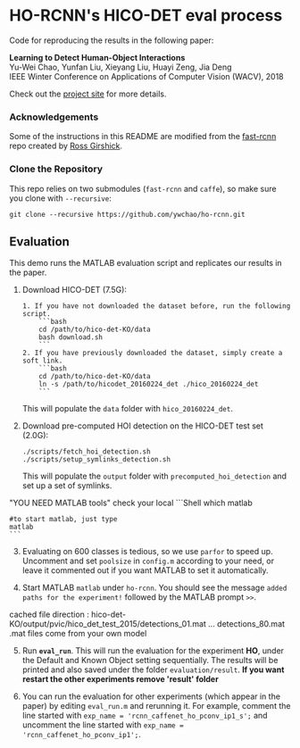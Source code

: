 # HO-RCNN's HICO-DET eval process

Code for reproducing the results in the following paper:

**Learning to Detect Human-Object Interactions**  
Yu-Wei Chao, Yunfan Liu, Xieyang Liu, Huayi Zeng, Jia Deng  
IEEE Winter Conference on Applications of Computer Vision (WACV), 2018  

Check out the [project site](https://umich-ywchao-hico.github.io/) for more details.


### Acknowledgements

Some of the instructions in this README are modified from the [fast-rcnn](https://github.com/rbgirshick/fast-rcnn) repo created by [Ross Girshick](https://github.com/rbgirshick).

### Clone the Repository

This repo relies on two submodules (`fast-rcnn` and `caffe`), so make sure you clone with `--recursive`:

  ```Shell
  git clone --recursive https://github.com/ywchao/ho-rcnn.git
  ```


## Evaluation

This demo runs the MATLAB evaluation script and replicates our results in the paper.

1. Download HICO-DET (7.5G):

    ```Shell
    1. If you have not downloaded the dataset before, run the following script.
        ```bash
        cd /path/to/hico-det-KO/data
        bash download.sh
        ```
    2. If you have previously downloaded the dataset, simply create a soft link.
        ```bash
        cd /path/to/hico-det-KO/data
        ln -s /path/to/hicodet_20160224_det ./hico_20160224_det
        ```
    
    ```

    This will populate the `data` folder with `hico_20160224_det`.

2. Download pre-computed HOI detection on the HICO-DET test set (2.0G):

    ```Shell
    ./scripts/fetch_hoi_detection.sh
    ./scripts/setup_symlinks_detection.sh
    ```

    This will populate the `output` folder with `precomputed_hoi_detection` and set up a set of symlinks.

"YOU NEED MATLAB tools"
check your local
    ```Shell
    which matlab
    
    #to start matlab, just type
    matlab
    ```
    
    
3. Evaluating on 600 classes is tedious, so we use `parfor` to speed up. Uncomment and set `poolsize` in `config.m` according to your need, or leave it commented out if you want MATLAB to set it automatically.

4. Start MATLAB `matlab` under `ho-rcnn`. You should see the message `added paths for the experiment!` followed by the MATLAB prompt `>>`.

cached file direction : hico-det-KO/output/pvic/hico_det_test_2015/detections_01.mat ... detections_80.mat
.mat files come from your own model


5. Run **`eval_run`**. This will run the evaluation for the experiment **HO**, under the Default and Known Object setting sequentially. The results will be printed and also saved under the folder `evaluation/result`. **If you want restart the other experiments remove 'result' folder**

6. You can run the evaluation for other experiments (which appear in the paper) by editing `eval_run.m` and rerunning it. 
For example, comment the line started with `exp_name = 'rcnn_caffenet_ho_pconv_ip1_s';` and uncomment the line started with `exp_name = 'rcnn_caffenet_ho_pconv_ip1';`.



